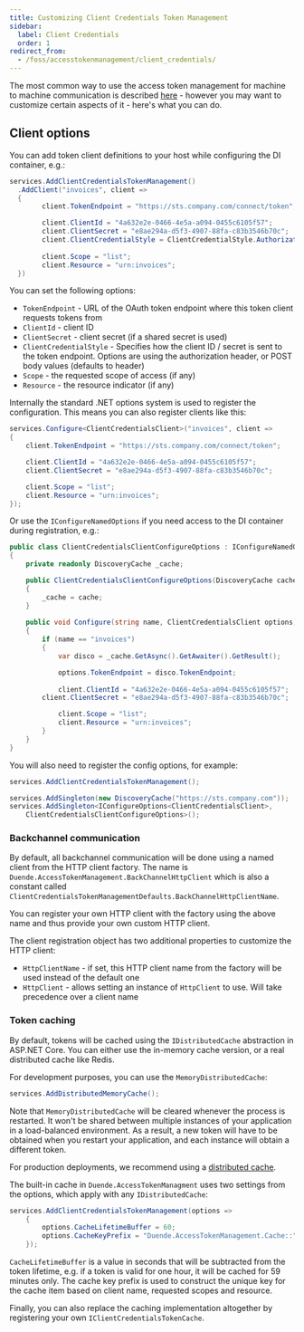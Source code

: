 ```yaml
---
title: Customizing Client Credentials Token Management
sidebar:
  label: Client Credentials
  order: 1
redirect_from:
  - /foss/accesstokenmanagement/client_credentials/
---
```


The most common way to use the access token management for machine to machine communication is described [here](/accesstokenmanagement/workers) - however you may want to customize certain aspects of it - here's what you can do.

## Client options

You can add token client definitions to your host while configuring the DI container, e.g.:

```cs
services.AddClientCredentialsTokenManagement()
  .AddClient("invoices", client =>
  {
        client.TokenEndpoint = "https://sts.company.com/connect/token";

    	client.ClientId = "4a632e2e-0466-4e5a-a094-0455c6105f57";
    	client.ClientSecret = "e8ae294a-d5f3-4907-88fa-c83b3546b70c";
    	client.ClientCredentialStyle = ClientCredentialStyle.AuthorizationHeader;
                        
    	client.Scope = "list";
    	client.Resource = "urn:invoices";
  })
```

You can set the following options:

* `TokenEndpoint` - URL of the OAuth token endpoint where this token client requests tokens from
* `ClientId` - client ID
* `ClientSecret` - client secret (if a shared secret is used)
* `ClientCredentialStyle` - Specifies how the client ID / secret is sent to the token endpoint. Options are using the authorization header, or POST body values (defaults to header)
* `Scope` - the requested scope of access (if any)
* `Resource` - the resource indicator (if any)

Internally the standard .NET options system is used to register the configuration. This means you can also register clients like this:

```cs
services.Configure<ClientCredentialsClient>("invoices", client =>
{
    client.TokenEndpoint = "https://sts.company.com/connect/token";

    client.ClientId = "4a632e2e-0466-4e5a-a094-0455c6105f57";
   	client.ClientSecret = "e8ae294a-d5f3-4907-88fa-c83b3546b70c";

    client.Scope = "list";
    client.Resource = "urn:invoices";
});
```

Or use the `IConfigureNamedOptions` if you need access to the DI container during registration, e.g.:

```cs
public class ClientCredentialsClientConfigureOptions : IConfigureNamedOptions<ClientCredentialsClient>
{
    private readonly DiscoveryCache _cache;

    public ClientCredentialsClientConfigureOptions(DiscoveryCache cache)
    {
        _cache = cache;
    }
    
    public void Configure(string name, ClientCredentialsClient options)
    {
        if (name == "invoices")
        {
            var disco = _cache.GetAsync().GetAwaiter().GetResult();

            options.TokenEndpoint = disco.TokenEndpoint;
            
            client.ClientId = "4a632e2e-0466-4e5a-a094-0455c6105f57";
   	    client.ClientSecret = "e8ae294a-d5f3-4907-88fa-c83b3546b70c";

    	    client.Scope = "list";
    	    client.Resource = "urn:invoices";
        }
    }
}
```

You will also need to register the config options, for example:

```cs
services.AddClientCredentialsTokenManagement();

services.AddSingleton(new DiscoveryCache("https://sts.company.com"));
services.AddSingleton<IConfigureOptions<ClientCredentialsClient>, 	
	ClientCredentialsClientConfigureOptions>();
```

### Backchannel communication

By default, all backchannel communication will be done using a named client from the HTTP client factory. The name is `Duende.AccessTokenManagement.BackChannelHttpClient` which is also a constant called `ClientCredentialsTokenManagementDefaults.BackChannelHttpClientName`.

You can register your own HTTP client with the factory using the above name and thus provide your own custom HTTP client.

The client registration object has two additional properties to customize the HTTP client:

* `HttpClientName` - if set, this HTTP client name from the factory will be used instead of the default one
* `HttpClient` - allows setting an instance of `HttpClient` to use. Will take precedence over a client name

### Token caching

By default, tokens will be cached using the `IDistributedCache` abstraction in ASP.NET Core. You can either use the in-memory cache version, or a real distributed cache like Redis.

For development purposes, you can use the `MemoryDistributedCache`:

```cs
services.AddDistributedMemoryCache();
```

Note that `MemoryDistributedCache` will be cleared whenever the process is restarted. It won't be shared between multiple instances of your application in a load-balanced environment. 
As a result, a new token will have to be obtained when you restart your application, and each instance will obtain a different token.

For production deployments, we recommend using a [distributed cache](https://learn.microsoft.com/en-us/aspnet/core/performance/caching/distributed#establish-distributed-caching-services).

The built-in cache in `Duende.AccessTokenManagment` uses two settings from the options, which apply with any `IDistributedCache`: 

```cs
services.AddClientCredentialsTokenManagement(options =>
    {
        options.CacheLifetimeBuffer = 60;
        options.CacheKeyPrefix = "Duende.AccessTokenManagement.Cache::";
    });
```

`CacheLifetimeBuffer` is a value in seconds that will be subtracted from the token lifetime, e.g. if a token is valid for one hour, it will be cached for 59 minutes only. The cache key prefix is used to construct the unique key for the cache item based on client name, requested scopes and resource.

Finally, you can also replace the caching implementation altogether by registering your own `IClientCredentialsTokenCache`. 

